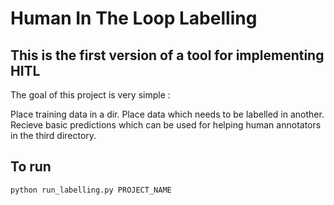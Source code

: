 # Human In The Loop Labelling

## This is the first version of a tool for implementing HITL

The goal of this project is very simple : 

Place training data in a dir. Place data which needs to be labelled in another. Recieve basic predictions which can be used for helping human annotators in the third directory.

## To run
```
python run_labelling.py PROJECT_NAME
```